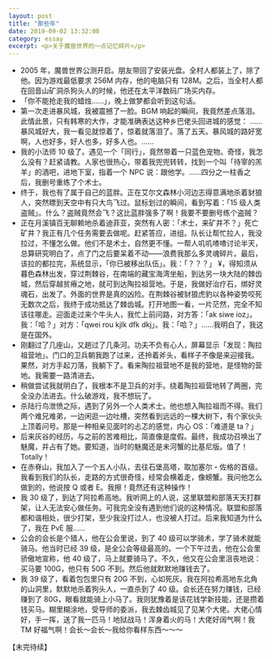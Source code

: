 ```yaml
---
layout: post
title: "那些年"
date: 2019-09-02 13:32:00
category: essay
excerpt: <p>关于魔兽世界的一点记忆碎片</p>
---
```


- 2005 年，魔兽世界公测开启。朋友带回了安装光盘。全村人都装上了，除了他。因为游戏最低要求 256M 内存，他的电脑只有 128M。之后，当全村人都在回音山矿洞杀狗头人的时候，他还在太平洋数码广场买内存。
- 「你不能抢走我的蜡烛……」，晚上做梦都会听到这句话。
- 第一次走进暴风城，我被震撼了一脸。BGM 响起的瞬间，我竟然差点落泪。此情此景，只有韩寒的大作，才能准确表达这种乡巴佬头回进城的感觉：
……暴风城好大，我一看见就惊着了，惊着就落泪了。落了五天。暴风城的路好宽啊，人也好多，好人也多，好多人也。……
- 我的小法师 10 级了。遇见一个「同行」，竟然带着一只蓝色宠物。奇怪，我怎么没有？赶紧请教。人家也很热心，带着我兜兜转转，找到一个叫「待宰的羔羊」的酒吧，进地下室，指着一个 NPC 说：跟他学。……四分之一柱香之后，我删号重练了个术士。
- 终于，我也有了属于自己的蓝胖。正在艾尔文森林小河边志得意满地杀着豺狼人，突然瞟到天空中有只大鸟飞过。鼠标划过的瞬间，看到写着：「15 级人类盗贼」。什么？盗贼竟然会飞？这比蓝胖强多了啊！我要不要删号练个盗贼？
- 正在月溪镇百无聊赖地杀着迪菲亚，突然有人密：「术士，来矿井不？」死亡矿井？我正有几个任务需要去做呢。赶紧答应，进组。队长让帮忙拉人，我没拉过，不懂怎么做。他们不是术士，自然更不懂。一帮人叽叽喳喳讨论半天，总算研究明白了，点了门之后要呆着不动——浪费我那么多灵魂碎片。最后，该拉的都拉完，系统显示，「你已被移出队伍」。我：「？？？」
¥，得知须从暮色森林出发，穿过荆棘谷，在南端的藏宝海湾坐船，到达另一块大陆的棘齿城，然后穿越贫瘠之地，就可到达陶拉祖营地。于是，我做好治疗石，绑好灵魂石，出发了。外面的世界是真的凶险。在荆棘谷被豺狼虎豹以各种姿势咬死无数次之后，我终于成功抵达了棘齿城。打开地图一看，一片茫然，完全不知该往哪走。迎面走过来个牛头人，我忙上前问路，对方答：「ak siwe ioz」。我：「哈？」对方：「qwei rou kjlk dfk dkj」。我：「哈？」……我明白了，我这是在国外。
- 刚翻过了几座山，又趟过了几条河。功夫不负有心人，屏幕显示「发现：陶拉祖营地」。门口的卫兵朝我跑了过来，还拎着斧头，看样子不像是来迎接我。果然，对方手起刀落，我躺下了。看来陶拉祖营地不是我的营地，是怪物的营地。我需要一路清进去。
- 稍做尝试我就明白了，我根本不是卫兵的对手。绕着陶拉祖营地转了两圈，完全没办法进去。什么破游戏，我不想玩了。
- 杀陆行鸟泄愤之际，遇到了另外一个人类术士。他也想入陶拉祖而不得。我们两个难兄难弟，一边闲逛一边吐槽，突然看到远远的一棵大树下，有个家伙头上顶着问号。那是一种相亲见面时的忐忑的感觉，内心 OS：「难道是 ta？」
- 后来灰谷的经历，与之前的苦难相比，简直像是度假。最终，我成功召唤出了魅魔，并占有了她。要知道，当时的魅魔还是未河蟹的比基尼版。值了！Totally！
- 在赤脊山，我加入了一个五人小队，去往石堡高塔，取加塞尔・佐格的首级。我看到我们的队长，走路的方式很奇怪，经常会横着走，像螃蟹。我问他怎么做到的，他说按 Q 或者 E。我擦！竟然还有这种操作！
- 我 30 级了，到达了阿拉希高地。我听网上的人说，这里联盟和部落天天打群架，让人无法安心做任务。可我完全没有遇到他们说的这种情况。联盟和部落都和谐相处，很少打架，至少我没打过人，也没被人打过。后来我知道为什么了，我在 PvE 服……
- 公会的会长是个猎人，他在公会里说，到了 40 级可以学骑术，学了骑术就能骑马。他当时已经 39 级，是全公会等级最高的。一个下午过去，他在公会里骄傲地宣称，他 40 级了，马上就要骑马了。不久，他又在公会里沮丧地说：买马要 100G，他只有 50G 不到。然后他就默默地赚钱去了。
- 我 39 级了，看着包包里只有 20G 不到，心如死灰。我在阿拉希高地东北角的山洞里，默默地杀着狗头人，一直杀到了 40 级。会长还在努力赚钱，已经赚到了 80G，眼看就能骑上小马了。我则犹豫着是该花钱学新技能，还是攒着钱买马。糊里糊涂地，受导师的委派，我去棘齿城见了见某个大佬。大佬心情好，手一挥，送了我一匹马！地狱战马！浑身着火的马！大佬好阔气啊！我 TM 好福气啊！会长～会长～我给你看样东西～～～

【未完待续】
